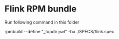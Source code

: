 # Flink RPM bundle

Run following command in this folder

   rpmbuild --define "_topdir `pwd`" -ba ./SPECS/flink.spec
